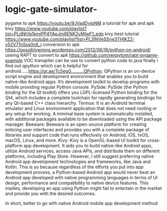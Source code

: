 # logic-gate-simulator-
pygame to apk 
https://youtu.be/9JVadDyipNM
a tutorial for apk and apk kivy 
https://www.youtube.com/playlist?list=PLdNh1e1kmiPP4YApJm8ENK2yMlwF1_edq
kivy best tutorial 
https://www.youtube.com/playlist?list=PL3INVeSSne3THlKZ2-v52V71nSss0n8_i 
conversion to apk
https://possiblywrong.wordpress.com/2012/06/16/python-on-android/
useing RAPT to convert to apk 
https://github.com/renpytom/rapt-pygame-example
VOC transpiler can be use to convert python code to java
finally i find out qpython which can b helpful for android......https://qr.ae/Tc5egG..........QPython: QPython is an on-device script engine and development environment that enables you to build native-like Android apps. It’s development toolkit to develop programs with mobile providing regular Python console.
PySide: PySide (the Python binding for the Qt toolkit) offers you LGPL-licensed Python binding for the Qt4, which includes a complete toolchain for rapidly generating bindings for any Qt-based C++ class hierarchy.
Termux: It is an Android terminal emulator and Linux environment application that does not need rooting or any setup for working. A minimal base system is automatically installed, with additional packages available to be downloaded using the API package manager.
Beeware: Beeware is an open-source platform for creating enticing user interfaces and provides you with a complete package of libraries and support code that runs effectively on Android, iOS, tvOS, macOS, Linux, and more.
Kivy: Kivy is a OpenGL-based UI toolkit for cross-platform app development. It aids you to build native-like Android apps, utilize Android services, access Java APIs, and distribute them on different platforms, including Play Store.
However, I still suggest preferring native Android app development technologies and frameworks, like Java and Kotlin. This is so because regardless of the efforts you put into app development process, a Python-based Android app would never beat an Android app developed with native programming languages in terms of UI design, performance and compatibility to native device features. This implies, developing an app using Python might fail to entertain in the market and provide you with the desired outcomes.

In short, better to go with native Android mobile app development method
